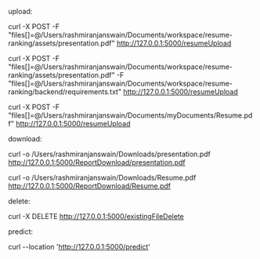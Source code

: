 upload:

curl -X POST -F "files[]=@/Users/rashmiranjanswain/Documents/workspace/resume-ranking/assets/presentation.pdf" http://127.0.0.1:5000/resumeUpload

curl -X POST -F "files[]=@/Users/rashmiranjanswain/Documents/workspace/resume-ranking/assets/presentation.pdf" -F "files[]=@/Users/rashmiranjanswain/Documents/workspace/resume-ranking/backend/requirements.txt" http://127.0.0.1:5000/resumeUpload

curl -X POST -F "files[]=@/Users/rashmiranjanswain/Documents/myDocuments/Resume.pdf" http://127.0.0.1:5000/resumeUpload


download:

curl -o /Users/rashmiranjanswain/Downloads/presentation.pdf http://127.0.0.1:5000/ReportDownload/presentation.pdf

curl -o /Users/rashmiranjanswain/Downloads/Resume.pdf http://127.0.0.1:5000/ReportDownload/Resume.pdf


delete:

curl -X DELETE http://127.0.0.1:5000/existingFileDelete

predict:

curl --location 'http://127.0.0.1:5000/predict'